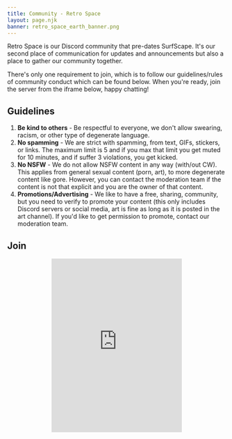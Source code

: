 ```yaml
---
title: Community - Retro Space
layout: page.njk
banner: retro_space_earth_banner.png
---
```


Retro Space is our Discord community that pre-dates SurfScape. It's our second place of communication for updates and announcements but also a place to gather our community together.

There's only one requirement to join, which is to follow our guidelines/rules of community conduct which can be found below.
When you're ready, join the server from the iframe below, happy chatting!

## Guidelines

1. **Be kind to others** - Be respectful to everyone, we don't allow swearing, racism, or other type of degenerate language.
2. **No spamming** - We are strict with spamming, from text, GIFs, stickers, or links. The maximum limit is 5 and if you max that limit you get muted for 10 minutes, and if suffer 3 violations, you get kicked.
3. **No NSFW** - We do not allow NSFW content in any way (with/out CW). This applies from general sexual content (porn, art), to more degenerate content like gore. However, you can contact the moderation team if the content is not that explicit and you are the owner of that content.
4. **Promotions/Advertising** - We like to have a free, sharing, community, but you need to verify to promote your content (this only includes Discord servers or social media, art is fine as long as it is posted in the art channel). If you'd like to get permission to promote, contact our moderation team.

## Join

<div style="display:flex;justify-content:center;">
<iframe src="https://discord.com/widget?id=891329789238063104&theme=dark"  height="400" allowtransparency="true" frameborder="0" sandbox="allow-popups allow-popups-to-escape-sandbox allow-same-origin allow-scripts"></iframe>
</div>
